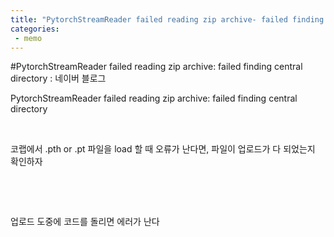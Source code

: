 ```yaml
---
title: "PytorchStreamReader failed reading zip archive- failed finding central directory"
categories:
 - memo
---
```

#PytorchStreamReader failed reading zip archive: failed finding central directory : 네이버 블로그








PytorchStreamReader failed reading zip archive: failed finding central directory

​

코랩에서 .pth or .pt 파일을 load 할 때 오류가 난다면, 파일이 업로드가 다 되었는지 확인하자

​

​

업로드 도중에 코드를 돌리면 에러가 난다





 


